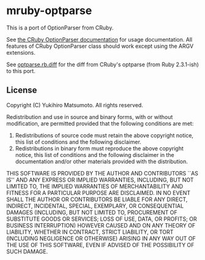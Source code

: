# mruby-optparse

This is a port of OptionParser from CRuby.

See [the CRuby OptionParser
documentation](http://docs.ruby-lang.org/en/2.3.0/OptionParser.html) for usage
documentation.  All features of CRuby OptionParser class should work except
using the ARGV extensions.

See [optparse.rb.diff](optparse.rb.diff) for the diff from CRuby's optparse
(from Ruby 2.3.1-ish) to this port.

## License

Copyright (C) Yukihiro Matsumoto. All rights reserved.

Redistribution and use in source and binary forms, with or without
modification, are permitted provided that the following conditions
are met:
1. Redistributions of source code must retain the above copyright
notice, this list of conditions and the following disclaimer.
2. Redistributions in binary form must reproduce the above copyright
notice, this list of conditions and the following disclaimer in the
documentation and/or other materials provided with the distribution.

THIS SOFTWARE IS PROVIDED BY THE AUTHOR AND CONTRIBUTORS ``AS IS'' AND
ANY EXPRESS OR IMPLIED WARRANTIES, INCLUDING, BUT NOT LIMITED TO, THE
IMPLIED WARRANTIES OF MERCHANTABILITY AND FITNESS FOR A PARTICULAR PURPOSE
ARE DISCLAIMED.  IN NO EVENT SHALL THE AUTHOR OR CONTRIBUTORS BE LIABLE
FOR ANY DIRECT, INDIRECT, INCIDENTAL, SPECIAL, EXEMPLARY, OR CONSEQUENTIAL
DAMAGES (INCLUDING, BUT NOT LIMITED TO, PROCUREMENT OF SUBSTITUTE GOODS
OR SERVICES; LOSS OF USE, DATA, OR PROFITS; OR BUSINESS INTERRUPTION)
HOWEVER CAUSED AND ON ANY THEORY OF LIABILITY, WHETHER IN CONTRACT, STRICT
LIABILITY, OR TORT (INCLUDING NEGLIGENCE OR OTHERWISE) ARISING IN ANY WAY
OUT OF THE USE OF THIS SOFTWARE, EVEN IF ADVISED OF THE POSSIBILITY OF
SUCH DAMAGE.
